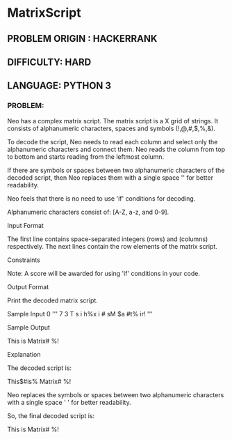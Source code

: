 # MatrixScript

## PROBLEM ORIGIN : HACKERRANK
## DIFFICULTY:      HARD
## LANGUAGE:        PYTHON 3

### PROBLEM:
Neo has a complex matrix script. The matrix script is a X grid of strings. It consists of alphanumeric characters, spaces and symbols (!,@,#,$,%,&).

To decode the script, Neo needs to read each column and select only the alphanumeric characters and connect them. Neo reads the column from top to bottom and starts reading from the leftmost column.

If there are symbols or spaces between two alphanumeric characters of the decoded script, then Neo replaces them with a single space '' for better readability.

Neo feels that there is no need to use 'if' conditions for decoding.

Alphanumeric characters consist of: [A-Z, a-z, and 0-9].

Input Format

The first line contains space-separated integers (rows) and (columns) respectively.
The next lines contain the row elements of the matrix script.

Constraints

Note: A score will be awarded for using 'if' conditions in your code.

Output Format

Print the decoded matrix script.

Sample Input 0
'''
7 3
T s i
h%x
i #
sM 
$a 
#t%
ir!
'''

Sample Output 

This is Matrix#  %!

Explanation 

The decoded script is:

This$#is% Matrix#  %!

Neo replaces the symbols or spaces between two alphanumeric characters with a single space   ' ' for better readability.

So, the final decoded script is:

This is Matrix#  %!
